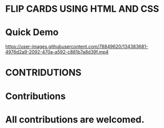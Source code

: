 # FLIP CARDS USING HTML AND CSS

# Quick Demo

https://user-images.githubusercontent.com/78849620/134383681-4976d2a9-2092-470a-a592-c881b7a8d39f.mp4

# CONTRIDUTIONS

# Contributions
# All contributions are welcomed.
